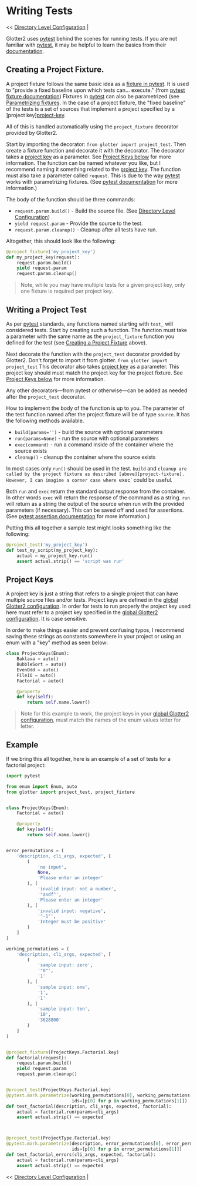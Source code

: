 # Writing Tests

<< [Directory Level Configuration](Directory-Level-Configuration) |

Glotter2 uses [pytest] behind the scenes for running tests.
If you are not familiar with [pytest], it may be helpful to learn the basics from their [documentation][pytest].

## Creating a Project Fixture.<a name="project-fixture">

A project fixture follows the same basic idea as a [fixture in pytest][pytest-fixture].
It is used to "provide a fixed baseline upon which tests can... execute." (from [pytest fixture documentation][pytest-fixture])
Fixtures in [pytest] can also be parametrized (see [Parametrizing fixtures](pytest-fixture-parametrize]).
In the case of a project fixture, the "fixed baseline" of the tests is a set of sources that implement a project specified by a ]project key][project-key].

All of this is handled automatically using the `project_fixture` decorator provided by Glotter2.

Start by importing the decorator: `from glotter import project_test`.
Then create a fixture function and decorate it with the decorator.
The decorator takes a [project key][project-key] as a parameter. See [Project Keys below][project-key] for more information.
The function can be named whatever you like, but I recommend naming it something related to the [project key][project-key].
The function must also take a parameter called `request`.
This is due to the way [pytest] works with parametrizing fixtures. (See [pytest documentation][pytest-fixture-parametrize] for more information.)

The body of the function should be three commands:
- `request.param.build()` - Build the source file. (See [Directory Level Configuration][directory-config-build])
- `yield request.param` - Provide the source to the test.
- `request.param.cleanup()` - Cleanup after all tests have run.

Altogether, this should look like the following:
```python
@project_fixture('my_project_key')
def my_project_key(request):
    request.param.build()
    yield request.param
    request.param.cleanup()
```

> Note, while you may have multiple tests for a given project key, only one fixture is required per project key.

## Writing a Project Test

As per [pytest] standards, any functions named starting with `test_` will considered tests.
Start by creating such a function.
The function must take a parameter with the same name as the `project_fixture` function you defined for the test (see [Creating a Project Fixture][project-fixture] above).

Next decorate the function with the `project_test` decorator provided by Glotter2.
Don't forget to import it from glotter. `from glotter import project_test`
This decorator also takes [project key][project-key] as a parameter.
This project key should must match the project key for the project fixture. See [Project Keys below][project-key] for more information.

Any other decorators—from pytest or otherwise—can be added as needed after the `project_test` decorator.

How to implement the body of the function is up to you.
The parameter of the test function named after the project fixture will be of type `source`.
It has the following methods available.
- `build(params='')` - build the source with optional parameters
- `run(params=None)` - run the source with optional parameters
- `exec(command)` - run a command inside of the container where the source exists
- `cleanup()` - cleanup the container where the source exists

In most cases only `run()` should be used in the test. `build` and `cleanup are called by the project fixture as described [above][project-fixture]. However, I can imagine a corner case where `exec` could be useful.

Both `run` and `exec` return the standard output response from the container.
In other words `exec` will return the response of the command as a string.
`run` will return as a string the output of the source when run with the provided parameters (if necessary).
This can be saved off and used for assertions. (See [pytest assertion documentation][pytest-assertions] for more information.)

Putting this all together a sample test might looks something like the following:
```python
@project_test('my_project_key')
def test_my_script(my_project_key):
    actual = my_project_key.run()
    assert actual.strip() == 'script was run'
```

## Project Keys<a name="project-key">

A project key is just a string that refers to a single project that can have multiple source files and/or tests.
Project keys are defined in the [global Glotter2 configuration][Glotter2-config-projects].
In order for tests to run properly the project key used here must refer to a project key specified in the [global Glotter2 configuration][Glotter2-config-projects].
It is case sensitive.

In order to make things easier and prevent confusing typos, I recommend saving these strings as constants somewhere in your project or using an enum with a "key" method as seen below:

```python
class ProjectKeys(Enum):
    Baklava = auto()
    BubbleSort = auto()
    EvenOdd = auto()
    FileIO = auto()
    Factorial = auto()

    @property
    def key(self):
        return self.name.lower()
```

> Note for this example to work, the project keys in your [global Glotter2 configuration][Glotter2-config-projects], must match the names of the enum values letter for letter.


## Example

If we bring this all together, here is an example of a set of tests for a factorial project:

```python
import pytest

from enum import Enum, auto
from glotter import project_test, project_fixture


class ProjectKeys(Enum):
    Factorial = auto()

    @property
    def key(self):
        return self.name.lower()


error_permutations = (
    'description, cli_args, expected', [
        (
            'no input',
            None,
            'Please enter an integer'
        ), (
            'invalid input: not a number',
            '"asdf"',
            'Please enter an integer'
        ), (
            'invalid input: negative',
            '"-1"',
            'Integer must be positive'
        )
    ]
)

working_permutations = (
    'description, cli_args, expected', [
        (
            'sample input: zero',
            '"0"',
            '1'
        ), (
            'sample input: one',
            '1',
            '1'
        ), (
            'sample input: ten',
            '10',
            '3628800'
        )
    ]
)


@project_fixture(ProjectKeys.Factorial.key)
def factorial(request):
    request.param.build()
    yield request.param
    request.param.cleanup()


@project_test(ProjectKeys.Factorial.key)
@pytest.mark.parametrize(working_permutations[0], working_permutations[1],
                         ids=[p[0] for p in working_permutations[1]])
def test_factorial(description, cli_args, expected, factorial):
    actual = factorial.run(params=cli_args)
    assert actual.strip() == expected



@project_test(ProjectType.Factorial.key)
@pytest.mark.parametrize(description, error_permutations[0], error_permutations[1],
                         ids=[p[0] for p in error_permutations[1]])
def test_factorial_errors(cli_args, expected, factorial):
    actual = factorial.run(params=cli_args)
    assert actual.strip() == expected
```

[pytest]:https://docs.pytest.org/en/latest/
[pytest-fixture]:https://docs.pytest.org/en/latest/fixture.html
[pytest-fixture-parametrize]:https://docs.pytest.org/en/latest/fixture.html#parametrizing-fixtures
[pytest-assertions]:http://doc.pytest.org/en/latest/assert.html

[project-key]:#project-key
[project-fixture]:#project-fixture

[directory-config-build]:Directory-Level-Configuration#build
[Glotter2-config-projects]:Global-Glotter2-Configuration#projects

[sample-programs]:https://github.com/TheRenegadeCoder/sample-programs

<< [Directory Level Configuration](Directory-Level-Configuration) |
